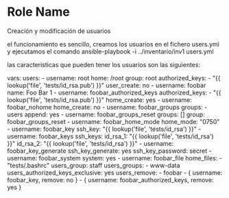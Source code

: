 Role Name
=========

Creación y modificación de usuarios

el funcionamiento es sencillo, creamos los usuarios en el fichero users.yml y ejecutamos el comando ansible-playbook -i ../inventario/inv1 users.yml

las caracteristicas que pueden tener los usuarios son las siguientes:

vars:
    users:
      - username: root
        home: /root
        group: root
        authorized_keys:
          - "{{ lookup('file', 'tests/id_rsa.pub') }}"
        user_create: no
      - username: foobar
        name: Foo Bar 1
      - username: foobar_authorized_keys
        authorized_keys:
          - "{{ lookup('file', 'tests/id_rsa.pub') }}"
        home_create: yes
      - username: foobar_nohome
        home_create: no
      - username: foobar_groups
        groups:
          - users
        append: yes
      - username: foobar_groups_reset
        groups: []
        group: foobar_groups_reset
      - username: foobar_home_mode
        home_mode: "0750"
      - username: foobar_key
        ssh_key: "{{ lookup('file', 'tests/id_rsa') }}"
      - username: foobar_keys
        ssh_keys:
          id_rsa_1: "{{ lookup('file', 'tests/id_rsa') }}"
          id_rsa_2: "{{ lookup('file', 'tests/id_rsa') }}"
      - username: foobar_key_generate
        ssh_key_generate: yes
        ssh_key_password: secret
      - username: foobar_system
        system: yes
      - username: foobar_file
        home_files:
          - "tests/.bashrc"
    users_group: staff
    users_groups:
      - www-data
    users_authorized_keys_exclusive: yes
    users_remove:
    - foobar
    - { username: foobar_key, remove: no }
    - { username: foobar_authorized_keys, remove: yes }
